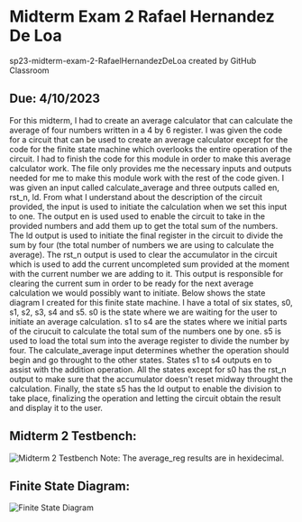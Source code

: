 # Midterm Exam 2 Rafael Hernandez De Loa
sp23-midterm-exam-2-RafaelHernandezDeLoa created by GitHub Classroom

## Due: 4/10/2023

For this midterm, I had to create an average calculator that can calculate the average of four numbers written in a 4 by 6 register. I was given the code for a circuit that can be used to create an average calculator except for the code for the finite state machine which overlooks the entire operation of the circuit. I had to finish the code for this module in order to make this average calculator work. The file only provides me the necessary inputs and outputs needed for me to make this module work with the rest of the code given. I was given an input called calculate_average and three outputs called en, rst_n, ld. From what I understand about the description of the circuit provided, the input is used to initiate the calculation when we set this input to one. The output en is used used to enable the circuit to take in the provided numbers and add them up to get the total sum of the numbers. The ld output is used to initiate the final register in the circuit to divide the sum by four (the total number of numbers we are using to calculate the average). The rst_n output is used to clear the accumulator in the circuit which is used to add the current uncompleted sum provided at the moment with the current number we are adding to it. This output is responsible for clearing the current sum in order to be ready for the next average calculation we would possibly want to initiate. Below shows the state diagram I created for this finite state machine. I have a total of six states, s0, s1, s2, s3, s4 and s5. s0 is the state where we are waiting for the user to initiate an average calculation. s1 to s4 are the states where we initial parts of the cirucuit to calculate the total sum of the numbers one by one. s5 is used to load the total sum into the average register to divide the number by four. The calculate_average input determines whether the operation should begin and go throught to the other states. States s1 to s4 outputs en to assist with the addition operation. All the states except for s0 has the rst_n output to make sure that the accumulator doesn't reset midway throught the calculation. Finally, the state s5 has the ld output to enable the division to take place, finalizing the operation and letting the circuit obtain the result and display it to the user.

## Midterm 2 Testbench:
![Midterm 2 Testbench](https://github.com/Spring-2023-Classes/sp23-midterm-exam-2-RafaelHernandezDeLoa/blob/d6a1bda965ca9160037e0ec9e5dba3a5230bbf50/Midterm_2_Testbench.png)
Note: The average_reg results are in hexidecimal.

## Finite State Diagram:
![Finite State Diagram](https://github.com/Spring-2023-Classes/sp23-midterm-exam-2-RafaelHernandezDeLoa/blob/d6a1bda965ca9160037e0ec9e5dba3a5230bbf50/Finite_State_Diagram.png)
